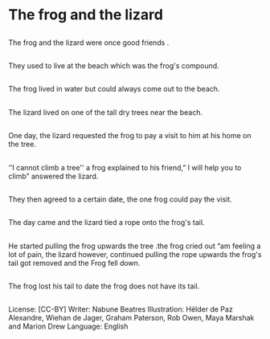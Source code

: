 # The frog and the lizard

##
The frog and the lizard were once
good friends .

##
They used to live at the beach
which was the frog's compound.

##
The frog lived in water but could
always come out to the beach.

##
The lizard lived on one of the tall
dry trees near the beach.

##
One day, the lizard requested the
frog to pay a visit to him at his
home on the tree.

##
‘'I cannot climb a tree'' a frog
explained to his friend,” I will help
you to climb” answered the lizard.

##
They then agreed to a certain date,
the one frog could pay the visit.

##
The day came and the lizard tied a
rope onto the frog's tail.

##
He started pulling the frog upwards
the tree .the frog cried out “am
feeling a lot of pain, the lizard
however, continued pulling the
rope upwards the frog's tail got
removed and the Frog fell down.

##
The frog lost his tail to date the
frog does not have its tail.

##
License: [CC-BY]
Writer: Nabune Beatres
Illustration: Hélder de Paz Alexandre, Wiehan de Jager, Graham Paterson, Rob Owen, Maya Marshak and Marion Drew
Language: English
